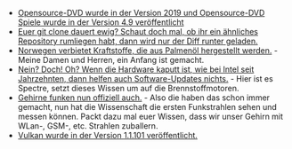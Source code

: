 * [Opensource-DVD wurde in der Version 2019 und Opensource-DVD Spiele wurde in der Version 4.9 veröffentlicht](https://www.pro-linux.de/news/1/26784/opensource-dvd-2019-und-opensource-dvd-spiele-49.html)
* [Euer git clone dauert ewig? Schaut doch mal, ob ihr ein ähnliches Repository rumliegen habt, dann wird nur der Diff runter geladen.](https://utcc.utoronto.ca/~cks/space/blog/programming/GitCloningBaseBenefit)
* [Norwegen verbietet Kraftstoffe, die aus Palmenöl hergestellt werden.](https://netzfrauen.org/2019/02/18/palmoil-3/) - Meine Damen und Herren, ein Anfang ist gemacht.
* [Nein? Doch! Oh? Wenn die Hardware kaputt ist, wie bei Intel seit Jahrzehnten, dann helfen auch Software-Updates nichts.](https://blog.fefe.de/?ts=a2950b44) - Hier ist es Spectre, setzt dieses Wissen um auf die Brennstoffmotoren.
* [Gehirne funken nun offiziell auch.](https://blog.fefe.de/?ts=a29511bb) - Also die haben das schon immer gemacht, nun hat die Wissenschaft die ersten Funkstrahlen sehen und messen können. Packt dazu mal euer Wissen, dass wir unser Gehirn mit WLan-, GSM-, etc. Strahlen zuballern.
* [Vulkan wurde in der Version 1.1.101 veröffentlicht.](https://www.phoronix.com/scan.php?page=news_item&px=Vulkan-1.1.101-Released)
